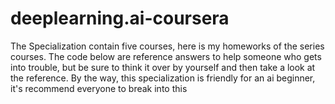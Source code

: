 # deeplearning.ai-coursera
The Specialization contain five courses, here is my homeworks of the series courses. The code below are reference answers to help someone who gets into trouble, but be sure to think it over by yourself and then take a look at the reference.
By the way, this specialization is friendly for an ai beginner, it's recommend everyone to break into this 
